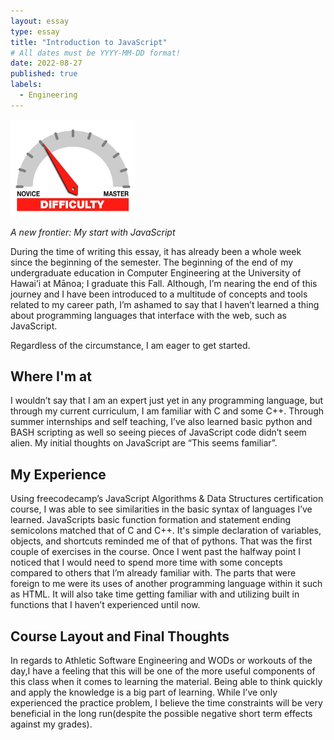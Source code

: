 ```yaml
---
layout: essay
type: essay
title: "Introduction to JavaScript"
# All dates must be YYYY-MM-DD format!
date: 2022-08-27
published: true
labels:
  - Engineering
---
```


<img width="200px" class="rounded float-start pe-4" src="../img/difficulty/degree_difficulty.jpg">

*A new frontier: My start with JavaScript*

During the time of writing this essay, it has already been a whole week since the beginning of the semester. The beginning of the end of my undergraduate education in Computer Engineering at the University of Hawai’i at Mānoa; I graduate this Fall. Although, I’m nearing the end of this journey and I have been introduced to a multitude of concepts and tools related to my career path, I’m ashamed to say that I haven’t learned a thing about programming languages that interface with the web, such as JavaScript. 

Regardless of the circumstance, I am eager to get started.

## Where I'm at
 I wouldn’t say that I am an expert just yet in any programming language, but through my current curriculum, I am familiar with C and some C++. Through summer internships and self teaching, I’ve also learned basic python and BASH scripting as well so seeing pieces of JavaScript code didn’t seem alien. My initial thoughts on JavaScript are “This seems familiar”. 

## My Experience 
 Using freecodecamp’s JavaScript Algorithms & Data Structures certification course, I was able to see similarities in the basic syntax of languages I’ve learned. JavaScripts basic function formation and statement ending semicolons matched that of C and C++. It's simple declaration of variables, objects, and shortcuts reminded me of that of pythons. That was the first couple of exercises in the course. Once I went past the halfway point I noticed that I would need to spend more time with some concepts compared to others that I’m already familiar with. The parts that were foreign to me were its uses of another programming language within it such as HTML. It will also take time getting familiar with and utilizing built in functions that I haven’t experienced until now.

## Course Layout and Final Thoughts 
In regards to Athletic Software Engineering and WODs or workouts of the day,I have a feeling that this will be one of the more useful components of this class when it comes to learning the material. Being able to think quickly and apply the knowledge is a big part of learning. While I’ve only experienced the practice problem, I believe the time constraints will be very beneficial in the long run(despite the possible negative short term effects against my grades).
